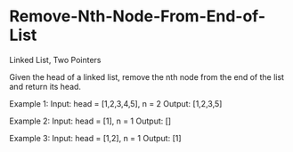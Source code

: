 # Remove-Nth-Node-From-End-of-List
Linked List, Two Pointers

Given the head of a linked list, remove the nth node from the end of the list and return its head. 

Example 1:
Input: head = [1,2,3,4,5], n = 2
Output: [1,2,3,5]

Example 2:
Input: head = [1], n = 1
Output: []

Example 3:
Input: head = [1,2], n = 1
Output: [1]
